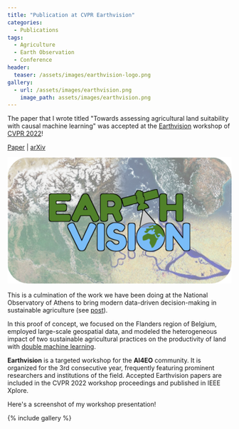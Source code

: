 ```yaml
---
title: "Publication at CVPR Earthvision"
categories:
  - Publications
tags:
  - Agriculture
  - Earth Observation
  - Conference
header:
  teaser: /assets/images/earthvision-logo.png
gallery:
  - url: /assets/images/earthvision.png
    image_path: assets/images/earthvision.png
---
```


The paper that I wrote titled "Towards assessing agricultural land suitability with causal machine
learning" was accepted at the [Earthvision](https://www.grss-ieee.org/events/earthvision-2022/)
workshop of [CVPR 2022](https://cvpr2022.thecvf.com/)!

[Paper](https://openaccess.thecvf.com/content/CVPR2022W/EarthVision/papers/Giannarakis_Towards_Assessing_Agricultural_Land_Suitability_With_Causal_Machine_Learning_CVPRW_2022_paper.pdf)
| [arXiv](https://arxiv.org/pdf/2204.12956.pdf)

![](/assets/images/earthvision-logo.png)

This is a culmination of the work we have been doing at the National Observatory of Athens
to bring modern data-driven decision-making in sustainable agriculture 
(see [post](https://ggiannarakis.github.io/blog/cates-for-agri/)).

In this proof of concept, we focused on the Flanders region of Belgium, employed 
large-scale geospatial data, and modeled the heterogeneous impact of
two sustainable agricultural practices on the productivity of land with 
[double machine learning](https://econml.azurewebsites.net/spec/estimation/dml.html).

**Earthvision** is a targeted workshop for the **AI4EO** community. It is organized for the 3rd consecutive
year, frequently featuring prominent researchers and institutions of the field.
Accepted Earthvision papers are included in the CVPR 2022 workshop proceedings
and published in IEEE Xplore.

Here's a screenshot of my workshop presentation!

{% include gallery %}